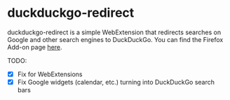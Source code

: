 # duckduckgo-redirect
duckduckgo-redirect is a simple WebExtension that redirects searches on Google and other search engines to DuckDuckGo.
You can find the Firefox Add-on page [here](https://addons.mozilla.org/en-US/firefox/addon/redirect-to-duckduckgo/).

TODO:
- [x] Fix for WebExtensions
- [x] Fix Google widgets (calendar, etc.) turning into DuckDuckGo search bars
